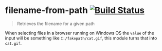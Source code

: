 # filename-from-path [![Build Status](https://img.shields.io/travis/vinnymac/filename-from-path.svg?style=flat?branch=master)](https://travis-ci.org/vinnymac/filename-from-path)

> Retrieves the filename for a given path

When selecting files in a browser running on Windows OS the `value` of the input will be something like `C:/fakepath/cat.gif`, this module turns that into `cat.gif`.

